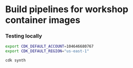 # Build pipelines for workshop container images

### Testing locally

```bash
export CDK_DEFAULT_ACCOUNT=104646680767
export CDK_DEFAULT_REGION="us-east-1"

cdk synth
```
